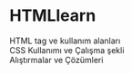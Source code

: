 # HTMLlearn
HTML tag ve kullanım alanları
<br>
CSS Kullanımı ve Çalışma şekli
<Br>
 Alıştırmalar ve Çözümleri
